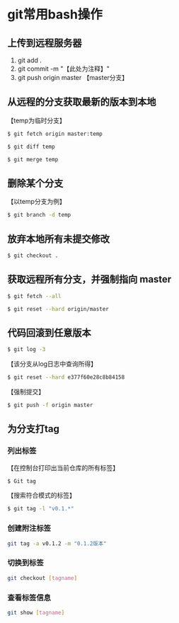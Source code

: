 # git常用bash操作


## 上传到远程服务器

1. git add .
2. git commit -m "【此处为注释】"  
3. git push origin master 【master分支】


## 从远程的分支获取最新的版本到本地

【temp为临时分支】

```bash
$ git fetch origin master:temp 
```

```bash
$ git diff temp
```

```bash
$ git merge temp
```

## 删除某个分支

【以temp分支为例】

```bash
$ git branch -d temp 
```


## 放弃本地所有未提交修改 

```bash
$ git checkout .
```

## 获取远程所有分支，并强制指向 master

```bash
$ git fetch --all
```

```bash
$ git reset --hard origin/master
```


## 代码回滚到任意版本

```bash
$ git log -3
```

【该分支从log日志中查询所得】

```bash
$ git reset --hard e377f60e28c8b84158 
```

【强制提交】

```bash
$ git push -f origin master 
```

## 为分支打tag

### 列出标签

【在控制台打印出当前仓库的所有标签】

```bash
$ Git tag 
```

【搜索符合模式的标签】

```bash
$ git tag -l "v0.1.*" 
```

### 创建附注标签

```bash
git tag -a v0.1.2 -m "0.1.2版本"
```

### 切换到标签

```bash
git checkout [tagname]
```

### 查看标签信息

```bash
git show [tagname]
```